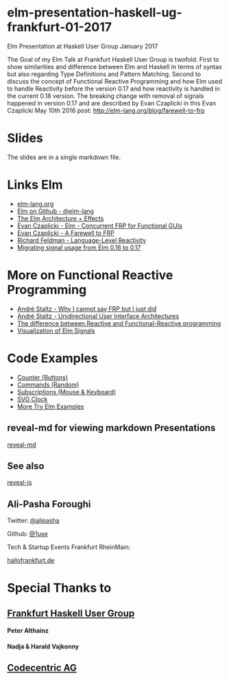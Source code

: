 # elm-presentation-haskell-ug-frankfurt-01-2017
Elm Presentation at Haskell User Group January 2017 

The Goal of my Elm Talk at Frankfurt Haskell User Group is twofold.
First to show similarities and difference between Elm and Haskell in terms of syntax but also regarding Type Definitions and Pattern Matching. Second to discuss the concept of Functional Reactive Programming and how Elm used to handle Reactivity before the version 0.17 and how reactivity is handled in the current 0.18 version. The breaking change with removal of signals happened in version 0.17 and are described by Evan Czaplicki in this Evan Czaplicki May 10th 2016 post: http://elm-lang.org/blog/farewell-to-frp

# Slides

The slides are in a single markdown file.

# Links Elm 

* [elm-lang.org](http://elm-lang.org/)
* [Elm on Github - @elm-lang](https://github.com/elm-lang/) 
* [The Elm Architecture + Effects](https://guide.elm-lang.org/architecture/effects/)
* [Evan Czaplicki - Elm - Concurrent FRP for Functional GUIs](https://www.seas.harvard.edu/sites/default/files/files/archived/Czaplicki.pdf)
* [Evan Czaplicki - A Farewell to FRP](http://elm-lang.org/blog/farewell-to-frp)
* [Richard Feldman - Language-Level Reactivity](https://www.infoq.com/articles/language-reactivity-with-elm)
* [Migrating signal usage from Elm 0.16 to 0.17](http://noredink.github.io/posts/signalsmigration.html)

# More on Functional Reactive Programming

* [André Staltz - Why I cannot say FRP but I just did](https://medium.com/@andrestaltz/why-i-cannot-say-frp-but-i-just-did-d5ffaa23973b#.iv4jmiu4k)
* [André Staltz - Unidirectional User Interface Architectures](http://staltz.com/unidirectional-user-interface-architectures.html)
* [The difference between Reactive and Functional-Reactive programming](http://stackoverflow.com/questions/5385377/the-difference-between-reactive-and-functional-reactive-programming/5386908#5386908)
* [Visualization of Elm Signals](https://yang-wei.github.io/elmflux/)

# Code Examples

* [Counter (Buttons)](http://elm-lang.org/examples/buttons)
* [Commands (Random)](https://www.elm-tutorial.org/en/03-subs-cmds/02-commands.html)
* [Subscriptions (Mouse & Keyboard)](https://www.elm-tutorial.org/en/03-subs-cmds/01-subs.html)
* [SVG Clock](http://elm-lang.org/examples/time)
* [More Try Elm Examples](http://elm-lang.org/examples)

## reveal-md for viewing markdown Presentations

[reveal-md](https://github.com/webpro/reveal-md/)

## See also

[reveal-js](http://lab.hakim.se/reveal-js/#/)

## Ali-Pasha Foroughi

Twitter: [@alipasha](https://twitter.com/alipasha)

Github: [@1use](https://gihub.com/1use) 

Tech & Startup Events Frankfurt RheinMain:

[hallofrankfurt.de](http://hallofrankfurt.de)

# Special Thanks to

## [Frankfurt Haskell User Group](https://www.meetup.com/Frankfurt-Haskell-User-Group/)
#### Peter Althainz
#### Nadja & Harald Vajkonny
## [Codecentric AG](https://www.codecentric.de/)
